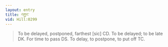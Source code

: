 ```yaml
---
layout: entry
title: འགྱང་
vid: Hill:0299
---
```

> To be delayed, postponed, farthest [sic] CD\. To be delayed; to be late DK\. For time to pass DS\. To delay, to postpone, to put off TC\.


